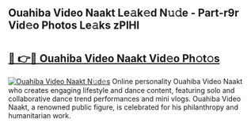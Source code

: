 ## Ouahiba Video Naakt Le𝚊k𝚎d N𝚞𝚍e - Part-r9r Vid𝚎o Photos Le𝚊ks zPlHl

# <h2><a href="http://fb2x698.evod.top/?m=Ouahiba+Video+Naakt">🔗 👉🔴 Ouahiba Video Naakt Vid𝚎o Ph𝚘t𝚘s</a></h2>

[![Ouahiba Video Naakt N𝚞d𝚎s](https://i.imgur.com/8V9OHl7.gif)](http://fb2x698.evod.top/?m=Ouahiba+Video+Naakt)
Online personality Ouahiba Video Naakt who creates engaging lifestyle and dance content, featuring solo and collaborative dance trend performances and mini vlogs. Ouahiba Video Naakt, a renowned public figure, is celebrated for his philanthropy and humanitarian work. 
